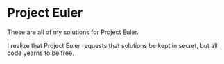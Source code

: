 Project Euler
=============

These are all of my solutions for Project Euler.

I realize that Project Euler requests that solutions be kept in secret, but all code yearns to be free.
